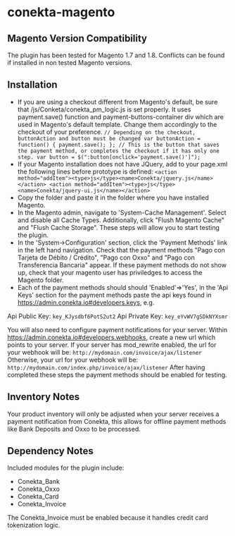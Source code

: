 conekta-magento
==============

Magento Version Compatibility
-----------
The plugin has been tested for Magento 1.7 and 1.8. Conflicts can be found if installed in non tested Magento versions.

Installation
-----------

  * If you are using a checkout different from Magento's default, be sure that /js/Conketa/conekta_pm_logic.js is set properly. It uses payment.save() function and payment-buttons-container div which are used in Magento's default template. Change them accordingly to the checkout of your preference.
`// Depending on the checkout, buttonAction and button must be changed
var buttonAction = function() {
  payment.save();
};
// This is the button that saves the payment method, or completes the checkout if it has only one step.
var button = $(":button[onclick='payment.save()']");`  
  * If your Magento installation does not have JQuery, add to your page.xml the following lines before prototype is defined:
`<action method="addItem"><type>js</type><name>Conekta/jquery.js</name></action>
<action method="addItem"><type>js</type><name>Conekta/jquery-ui.js</name></action>`
  * Copy the folder and paste it in the folder where you have installed Magento.
  * In the Magento admin, navigate to 'System-Cache Management'. Select and disable all Cache Types.  Additionally, click "Flush Magento Cache" and "Flush Cache Storage".  These steps will allow you to start testing the plugin.
  * In the 'System->Configuration' section, click the 'Payment Methods' link in the left hand navigation.  Check that the payment methods "Pago con Tarjeta de Débito / Crédito", "Pago con Oxxo" and "Pago con Transferencia Bancaria" appear. If these payment methods do not show up, check that your magento user has priviledges to access the Magento folder.
  * Each of the payment methods should should 'Enabled'=>'Yes', in the 'Api Keys' section for the payment methods paste the api keys found in https://admin.conekta.io#developers.keys, e.g.
    
Api Public Key: 
    `key_KJysdbf6PotS2ut2`
Api Private Key: 
    `key_eYvWV7gSDkNYXsmr`


You will also need to configure payment notifications for your server.  Within https://admin.conekta.io#developers.webhooks, create a new url which points to your server.
If your server has mod_rewrite enabled, the url for your webhook will be:
    `http://mydomain.com/invoice/ajax/listener`
Otherwise, your url for your webhook will be:
    `http://mydomain.com/index.php/invoice/ajax/listener`
After having completed these steps the payment methods should be enabled for testing.

Inventory Notes
---------------

Your product inventory will only be adjusted when your server receives a payment notification from Conekta, this allows for offline payment methods like Bank Deposits and Oxxo to be processed.

Dependency Notes
-----------

Included modules for the plugin include:
  * Conekta_Bank
  * Conekta_Oxxo
  * Conekta_Card
  * Conekta_Invoice

The Conekta_Invoice must be enabled because it handles credit card tokenization logic.
